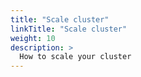 ```yaml
---
title: "Scale cluster"
linkTitle: "Scale cluster"
weight: 10
description: >
  How to scale your cluster
---
```

